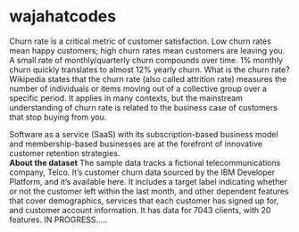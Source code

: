 # wajahatcodes
Churn rate is a critical metric of customer satisfaction. Low churn rates mean happy customers; high churn rates mean customers are leaving you. A small rate of monthly/quarterly churn compounds over time. 1% monthly churn quickly translates to almost 12% yearly churn. 
What is the churn rate?
Wikipedia states that the churn rate (also called attrition rate) measures the number of individuals or items moving out of a collective group over a specific period. It applies in many contexts, but the mainstream understanding of churn rate is related to the business case of customers that stop buying from you.

Software as a service (SaaS) with its subscription-based business model and membership-based businesses are at the forefront of innovative customer retention strategies.\
**About the dataset**
The sample data tracks a fictional telecommunications company, Telco. It’s customer churn data sourced by the IBM Developer Platform, and it’s available here. It includes a target label indicating whether or not the customer left within the last month, and other dependent features that cover demographics, services that each customer has signed up for, and customer account information. It has data for 7043 clients, with 20 features.
IN PROGRESS.....
